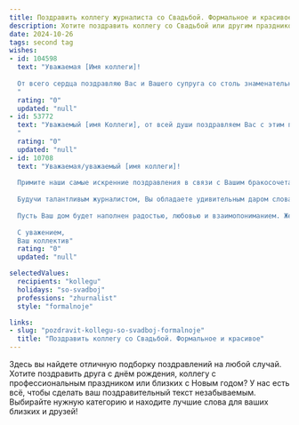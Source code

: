 ```yaml
---
title: Поздравить коллегу журналиста со Свадьбой. Формальное и красивое
description: Хотите поздравить коллегу со Свадьбой или другим праздником? Наш ИИ создаст незабываемое поздравление, а вы обязательно выделитесь среди других.  
date: 2024-10-26
tags: second tag
wishes:
- id: 104598
  text: "Уважаемая [Имя коллеги]!
  
  От всего сердца поздравляю Вас и Вашего супруга со столь знаменательным событием – свадебным торжеством! Желаю Вам крепкой и счастливой семейной жизни, полного взаимопонимания, любви и благополучия. Пусть ваш совместный путь будет наполнен радостью, яркими моментами и поддержкой друг друга.  Пусть профессиональные успехи, как и семейное счастье,  только приумножаются с каждым годом.  Горько!
  "
  rating: "0"
  updated: "null"
- id: 53772
  text: "Уважаемый [имя Коллеги], от всей души поздравляем Вас с этим прекрасным и важным событием - свадьбой! Желаем Вам семейного счастья, бесконечной любви, тепла и взаимопонимания. Пусть ваша  жизнь будет наполнена яркими моментами, творческими проектами и взаимной поддержкой. Счастья Вам!
  "
  rating: "0"
  updated: "null"
- id: 10708
  text: "Уважаемая/уважаемый [имя коллеги]!
  
  Примите наши самые искренние поздравления в связи с Вашим бракосочетанием. Сегодня Вы обрели не только любящего спутника жизни, но и верного соратника на пути профессионального становления и творческих достижений.
  
  Будучи талантливым журналистом, Вы обладаете удивительным даром слова, меткостью суждений и умением доносить сложные вещи простым и понятным языком. Пусть же Ваше супружество станет источников вдохновения и новых идей для Вашей плодотворной работы.
  
  Пусть Ваш дом будет наполнен радостью, любовью и взаимопониманием. Желаем Вам долгих и счастливых лет совместной жизни, процветания и реализации всех Ваших планов и желаний.
  
  С уважением,
  Ваш коллектив"
  rating: "0"
  updated: "null"

selectedValues:
  recipients: "kollegu"
  holidays: "so-svadboj"
  professions: "zhurnalist"
  style: "formalnoje"

links:
- slug: "pozdravit-kollegu-so-svadboj-formalnoje"
  title: "Поздравить коллегу со Свадьбой. Формальное и красивое"
---
```


Здесь вы найдете отличную подборку поздравлений на любой случай.
Хотите поздравить друга с днём рождения, коллегу с профессиональным праздником или близких с Новым годом? У нас есть всё, чтобы сделать ваш поздравительный текст незабываемым. Выбирайте нужную категорию и находите лучшие слова для ваших близких и друзей!
